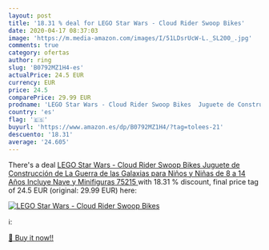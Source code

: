 ```yaml
---
layout: post
title: '18.31 % deal for LEGO Star Wars - Cloud Rider Swoop Bikes'
date: 2020-04-17 08:37:03
image: 'https://m.media-amazon.com/images/I/51LDsrUcW-L._SL200_.jpg'
comments: true
category: ofertas
author: ring
slug: 'B0792MZ1H4-es'
actualPrice: 24.5 EUR
currency: EUR
price: 24.5
comparePrice: 29.99 EUR
prodname: 'LEGO Star Wars - Cloud Rider Swoop Bikes  Juguete de Construcción de La Guerra de las Galaxias para Niños y Niñas de 8 a 14 Años  Incluye Nave y Minifiguras  75215 '
country: 'es'
flag: '🇪🇸'
buyurl: 'https://www.amazon.es/dp/B0792MZ1H4/?tag=tolees-21'
descuento: '18.31'
average: '24.605'
---
```


There's a deal [LEGO Star Wars - Cloud Rider Swoop Bikes  Juguete de Construcción de La Guerra de las Galaxias para Niños y Niñas de 8 a 14 Años  Incluye Nave y Minifiguras  75215 ](https://www.amazon.es/dp/B0792MZ1H4/?tag=tolees-21)  with  18.31 % discount, final price tag of  24.5 EUR (original: 29.99 EUR) here:

[![LEGO Star Wars - Cloud Rider Swoop Bikes](https://m.media-amazon.com/images/I/51LDsrUcW-L._SL200_.jpg)](https://www.amazon.es/dp/B0792MZ1H4/?tag=tolees-21)

ℹ️:


[🛒 Buy it now!!](https://www.amazon.es/dp/B0792MZ1H4/?tag=tolees-21)
